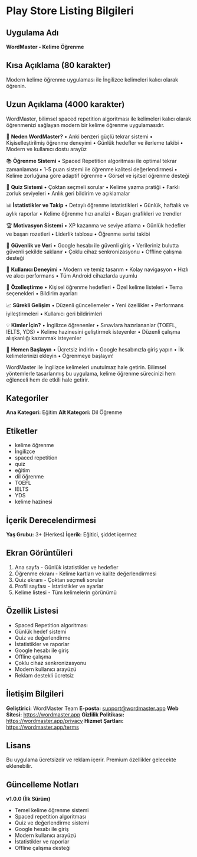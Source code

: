 # Play Store Listing Bilgileri

## Uygulama Adı
**WordMaster - Kelime Öğrenme**

## Kısa Açıklama (80 karakter)
Modern kelime öğrenme uygulaması ile İngilizce kelimeleri kalıcı olarak öğrenin.

## Uzun Açıklama (4000 karakter)
WordMaster, bilimsel spaced repetition algoritması ile kelimeleri kalıcı olarak öğrenmenizi sağlayan modern bir kelime öğrenme uygulamasıdır.

🎯 **Neden WordMaster?**
• Anki benzeri güçlü tekrar sistemi
• Kişiselleştirilmiş öğrenme deneyimi
• Günlük hedefler ve ilerleme takibi
• Modern ve kullanıcı dostu arayüz

📚 **Öğrenme Sistemi**
• Spaced Repetition algoritması ile optimal tekrar zamanlaması
• 1-5 puan sistemi ile öğrenme kalitesi değerlendirmesi
• Kelime zorluğuna göre adaptif öğrenme
• Görsel ve işitsel öğrenme desteği

🧠 **Quiz Sistemi**
• Çoktan seçmeli sorular
• Kelime yazma pratiği
• Farklı zorluk seviyeleri
• Anlık geri bildirim ve açıklamalar

📊 **İstatistikler ve Takip**
• Detaylı öğrenme istatistikleri
• Günlük, haftalık ve aylık raporlar
• Kelime öğrenme hızı analizi
• Başarı grafikleri ve trendler

🏆 **Motivasyon Sistemi**
• XP kazanma ve seviye atlama
• Günlük hedefler ve başarı rozetleri
• Liderlik tablosu
• Öğrenme serisi takibi

🔐 **Güvenlik ve Veri**
• Google hesabı ile güvenli giriş
• Verileriniz bulutta güvenli şekilde saklanır
• Çoklu cihaz senkronizasyonu
• Offline çalışma desteği

📱 **Kullanıcı Deneyimi**
• Modern ve temiz tasarım
• Kolay navigasyon
• Hızlı ve akıcı performans
• Tüm Android cihazlarda uyumlu

🎨 **Özelleştirme**
• Kişisel öğrenme hedefleri
• Özel kelime listeleri
• Tema seçenekleri
• Bildirim ayarları

📈 **Sürekli Gelişim**
• Düzenli güncellemeler
• Yeni özellikler
• Performans iyileştirmeleri
• Kullanıcı geri bildirimleri

💡 **Kimler İçin?**
• İngilizce öğrenenler
• Sınavlara hazırlananlar (TOEFL, IELTS, YDS)
• Kelime hazinesini geliştirmek isteyenler
• Düzenli çalışma alışkanlığı kazanmak isteyenler

🚀 **Hemen Başlayın**
• Ücretsiz indirin
• Google hesabınızla giriş yapın
• İlk kelimelerinizi ekleyin
• Öğrenmeye başlayın!

WordMaster ile İngilizce kelimeleri unutulmaz hale getirin. Bilimsel yöntemlerle tasarlanmış bu uygulama, kelime öğrenme sürecinizi hem eğlenceli hem de etkili hale getirir.

## Kategoriler
**Ana Kategori:** Eğitim
**Alt Kategori:** Dil Öğrenme

## Etiketler
- kelime öğrenme
- İngilizce
- spaced repetition
- quiz
- eğitim
- dil öğrenme
- TOEFL
- IELTS
- YDS
- kelime hazinesi

## İçerik Derecelendirmesi
**Yaş Grubu:** 3+ (Herkes)
**İçerik:** Eğitici, şiddet içermez

## Ekran Görüntüleri
1. Ana sayfa - Günlük istatistikler ve hedefler
2. Öğrenme ekranı - Kelime kartları ve kalite değerlendirmesi
3. Quiz ekranı - Çoktan seçmeli sorular
4. Profil sayfası - İstatistikler ve ayarlar
5. Kelime listesi - Tüm kelimelerin görünümü

## Özellik Listesi
- Spaced Repetition algoritması
- Günlük hedef sistemi
- Quiz ve değerlendirme
- İstatistikler ve raporlar
- Google hesabı ile giriş
- Offline çalışma
- Çoklu cihaz senkronizasyonu
- Modern kullanıcı arayüzü
- Reklam destekli ücretsiz

## İletişim Bilgileri
**Geliştirici:** WordMaster Team
**E-posta:** support@wordmaster.app
**Web Sitesi:** https://wordmaster.app
**Gizlilik Politikası:** https://wordmaster.app/privacy
**Hizmet Şartları:** https://wordmaster.app/terms

## Lisans
Bu uygulama ücretsizdir ve reklam içerir. Premium özellikler gelecekte eklenebilir.

## Güncelleme Notları
**v1.0.0 (İlk Sürüm)**
- Temel kelime öğrenme sistemi
- Spaced repetition algoritması
- Quiz ve değerlendirme sistemi
- Google hesabı ile giriş
- Modern kullanıcı arayüzü
- İstatistikler ve raporlar
- Offline çalışma desteği 